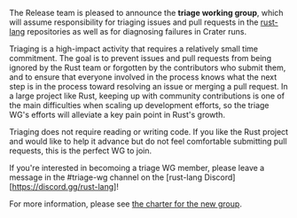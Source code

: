 The Release team is pleased to announce the **triage working group**, which will
assume responsibility for triaging issues and pull requests in the
[rust-lang](https://github.com/rust-lang) repositories as well as for
diagnosing failures in Crater runs.

Triaging is a high-impact activity that requires a relatively small time commitment.
The goal is to prevent issues and pull requests from being ignored by the
Rust team or forgotten by the contributors who submit them, and to ensure
that everyone involved in the process knows what the next step is in the process
toward resolving an issue or merging a pull request. In a large project
like Rust, keeping up with community contributions is one of the main
difficulties when scaling up development efforts, so the triage WG's efforts
will alleviate a key pain point in Rust's growth.

Triaging does not require reading or writing code. If you like the Rust project
and would like to help it advance but do not feel comfortable submitting
pull requests, this is the perfect WG to join.

If you're interested in becomoing a triage WG member, please leave a message in
the #triage-wg channel on the [rust-lang
Discord][https://discord.gg/rust-lang]!

For more information, please see [the charter for the new
group](https://github.com/rust-lang/release-team/blob/master/charters/triage-wg.md).
